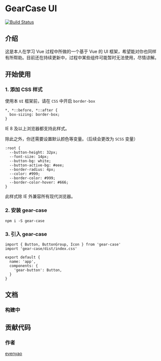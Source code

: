 # GearCase UI
[![Build Status](https://www.travis-ci.org/evenyao/GearCase.svg?branch=master)](https://www.travis-ci.org/evenyao/GearCase)

## 介绍

这是本人在学习 Vue 过程中所做的一个基于 Vue 的 UI 框架，希望能对你也同样有所帮助。目前还在持续更新中，过程中某些组件可能暂时无法使用，尽情谅解。

## 开始使用

### 1. 添加 CSS 样式
  使用本 `UI` 框架前，请在 `CSS` 中开启 `border-box`

  ```
  *, *::before, *::after {
    box-sizing: border-box;
  }
  ```
  IE 8 及以上浏览器都支持此样式。

  除此之外，你还需要设置默认颜色等变量。（后续会更改为 `SCSS` 变量）
  ```
  :root {
    --button-height: 32px;
    --font-size: 14px;
    --button-bg: white;
    --button-active-bg: #eee;
    --border-radius: 4px;
    --color: #999;
    --border-color: #999;
    --border-color-hover: #666;
  }
  ```
  此样式除 IE 外兼容所有现代浏览器。

### 2. 安装 gear-case
  ```
  npm i -S gear-case
  ```

### 3. 引入 gear-case
  ```
  import { Button, ButtonGroup, Icon } from 'gear-case'
  import 'gear-case/dist/index.css'

  export default {
    name: 'app',
    components: {
      'gear-button': Button,
    }
  }
  ```

## 文档
### 构建中

## 贡献代码
### 作者
[evenyao](//evenyao.com)

